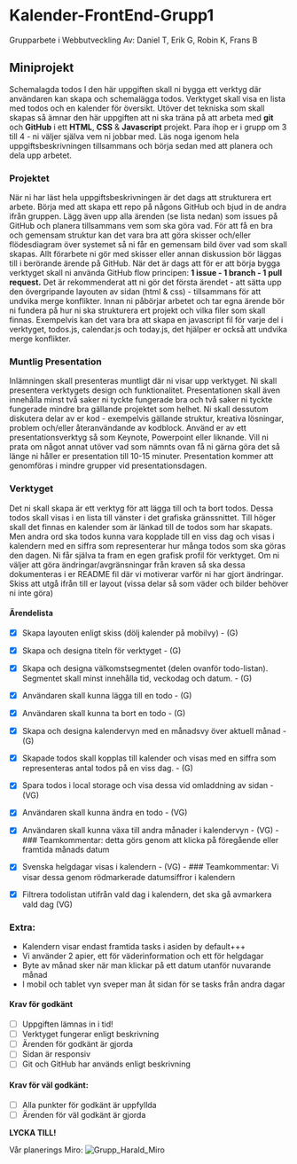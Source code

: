 

# Kalender-FrontEnd-Grupp1
Grupparbete i Webbutveckling
Av: Daniel T, Erik G, Robin K, Frans B

## Miniprojekt
Schemalagda todos
I den här uppgiften skall ni bygga ett verktyg där användaren kan skapa och schemalägga
todos. Verktyget skall visa en lista med todos och en kalender för översikt. Utöver det
tekniska som skall skapas så ämnar den här uppgiften att ni ska träna på att arbeta med
**git** och **GitHub** i ett **HTML**, **CSS** & **Javascript** projekt.
Para ihop er i grupp om 3 till 4 - ni väljer själva vem ni jobbar med. Läs noga igenom hela
uppgiftsbeskrivningen tillsammans och börja sedan med att planera och dela upp arbetet.

### Projektet
När ni har läst hela uppgiftsbeskrivningen är det dags att strukturera ert arbete. Börja
med att skapa ett repo på någons GitHub och bjud in de andra ifrån gruppen. Lägg även
upp alla ärenden (se lista nedan) som issues på GitHub och planera tillsammans vem som
ska göra vad. För att få en bra och gemensam struktur kan det vara bra att göra skisser
och/eller flödesdiagram över systemet så ni får en gemensam bild över vad som skall
skapas. Allt förarbete ni gör med skisser eller annan diskussion bör läggas till i berörande
ärende på GitHub. När det är dags att för er att börja bygga verktyget skall ni använda
GitHub flow principen: **1 issue - 1 branch - 1 pull request.**
Det är rekommenderat att ni gör det första ärendet - att sätta upp den övergripande
layouten av sidan (html & css) - tillsammans för att undvika merge konflikter. Innan ni
påbörjar arbetet och tar egna ärende bör ni fundera på hur ni ska strukturera ert projekt
och vilka filer som skall finnas. Exempelvis kan det vara bra att skapa en javascript fil för
varje del i verktyget, todos.js, calendar.js och today.js, det hjälper er också att undvika merge
konflikter.

### Muntlig Presentation
Inlämningen skall presenteras muntligt där ni visar upp verktyget. Ni skall presentera
verktygets design och funktionalitet. Presentationen skall även innehålla minst två saker
ni tyckte fungerade bra och två saker ni tyckte fungerade mindre bra gällande projektet
som helhet. Ni skall dessutom diskutera delar av er kod - exempelvis gällande struktur,
kreativa lösningar, problem och/eller återanvändande av kodblock. Använd er av ett
presentationsverktyg så som Keynote, Powerpoint eller liknande. Vill ni prata om något
annat utöver vad som nämnts ovan få ni gärna göra det så länge ni håller er presentation
till 10-15 minuter.
Presentation kommer att genomföras i mindre grupper vid presentationsdagen.


### Verktyget
Det ni skall skapa är ett verktyg för att lägga till och ta bort todos. Dessa todos skall visas i
en lista till vänster i det grafiska gränssnittet. Till höger skall det finnas en kalender som är
länkad till de todos som har skapats. Men andra ord ska todos kunna vara kopplade till en
viss dag och visas i kalendern med en siffra som representerar hur många todos som ska
göras den dagen. Ni får själva ta fram en egen grafisk profil för verktyget. Om ni väljer att
göra ändringar/avgränsningar från kraven så ska dessa dokumenteras i er README fil
där vi motiverar varför ni har gjort ändringar.
Skiss att utgå ifrån till er layout (vissa delar så som väder och bilder behöver ni inte göra)


#### Ärendelista
- [x] Skapa layouten enligt skiss (dölj kalender på mobilvy) - (G)
- [x] Skapa och designa titeln för verktyget - (G)
- [x] Skapa och designa välkomstsegmentet (delen ovanför todo-listan). Segmentet skall
minst innehålla tid, veckodag och datum. - (G)
- [x] Användaren skall kunna lägga till en todo - (G)
- [x] Användaren skall kunna ta bort en todo - (G)
- [x] Skapa och designa kalendervyn med en månadsvy över aktuell månad - (G)
- [x] Skapade todos skall kopplas till kalender och visas med en siffra som representeras
antal todos på en viss dag. - (G)

- [x] Spara todos i local storage och visa dessa vid omladdning av sidan - (VG)
- [x] Användaren skall kunna ändra en todo - (VG)
- [x] Användaren skall kunna växa till andra månader i kalendervyn - (VG) - ### Teamkommentar: detta görs genom att klicka på föregående eller framtida månads datum
- [x] Svenska helgdagar visas i kalendern - (VG) - ### Teamkommentar: Vi visar dessa genom rödmarkerade datumsiffror i kalendern
- [x] Filtrera todolistan utifrån vald dag i kalendern, det ska gå avmarkera vald dag (VG)

### Extra:
- Kalendern visar endast framtida tasks i asiden by default+++
- Vi använder 2 apier, ett för väderinformation och ett för helgdagar
- Byte av månad sker när man klickar på ett datum utanför nuvarande månad
- I mobil och tablet vyn sveper man åt sidan för se tasks från andra dagar

#### Krav för godkänt
- [ ] Uppgiften lämnas in i tid!
- [ ] Verktyget fungerar enligt beskrivning
- [ ] Ärenden för godkänt är gjorda
- [ ] Sidan är responsiv
- [ ] Git och GitHub har används enligt beskrivning

#### Krav för väl godkänt:
- [ ] Alla punkter för godkänt är uppfyllda
- [ ]  Ärenden för väl godkänt är gjorda

**LYCKA TILL!**


Vår planerings Miro:
![Grupp_Harald_Miro](https://user-images.githubusercontent.com/79047651/175263435-c04076fe-e14e-4852-9c4b-dfb00d04dddd.jpg)

